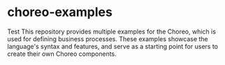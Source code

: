 # choreo-examples
Test 
This repository provides multiple examples for the Choreo, which is used for defining business processes. These examples
showcase the language's syntax and features, and serve as a starting point for users to create their own Choreo components.
